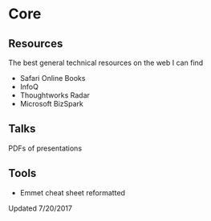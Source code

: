 # Core

## Resources
The best general technical resources on the web I can find
- Safari Online Books
- InfoQ
- Thoughtworks Radar
- Microsoft BizSpark

## Talks
PDFs of presentations

## Tools
- Emmet cheat sheet reformatted

Updated 7/20/2017
